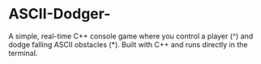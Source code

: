# ASCII-Dodger-
A simple, real-time C++ console game where you control a player (^) and dodge falling ASCII obstacles (*). Built with C++ and runs directly in the terminal.
